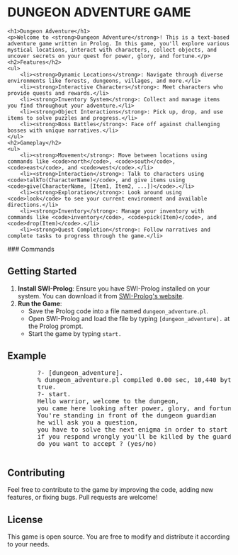 # DUNGEON ADVENTURE GAME
    <h1>Dungeon Adventure</h1>
    <p>Welcome to <strong>Dungeon Adventure</strong>! This is a text-based adventure game written in Prolog. In this game, you'll explore various mystical locations, interact with characters, collect objects, and uncover secrets on your quest for power, glory, and fortune.</p>
    <h2>Features</h2>
    <ul>
        <li><strong>Dynamic Locations</strong>: Navigate through diverse environments like forests, dungeons, villages, and more.</li>
        <li><strong>Interactive Characters</strong>: Meet characters who provide quests and rewards.</li>
        <li><strong>Inventory System</strong>: Collect and manage items you find throughout your adventure.</li>
        <li><strong>Object Interactions</strong>: Pick up, drop, and use items to solve puzzles and progress.</li>
        <li><strong>Boss Battles</strong>: Face off against challenging bosses with unique narratives.</li>
    </ul>
    <h2>Gameplay</h2>
    <ul>
        <li><strong>Movement</strong>: Move between locations using commands like <code>north</code>, <code>south</code>, <code>east</code>, and <code>west</code>.</li>
        <li><strong>Interaction</strong>: Talk to characters using <code>talkTo(CharacterName)</code>, and give items using <code>give(CharacterName, [Item1, Item2, ...])</code>.</li>
        <li><strong>Exploration</strong>: Look around using <code>look</code> to see your current environment and available directions.</li>
        <li><strong>Inventory</strong>: Manage your inventory with commands like <code>inventory</code>, <code>pick(Item)</code>, and <code>drop(Item)</code>.</li>
        <li><strong>Quest Completion</strong>: Follow narratives and complete tasks to progress through the game.</li>
<!--Commands for the game --!>
### Commands
        
    <h2>Getting Started</h2>
    <ol>
        <li><strong>Install SWI-Prolog</strong>: Ensure you have SWI-Prolog installed on your system. You can download it from <a href="https://www.swi-prolog.org/Download.html">SWI-Prolog's website</a>.</li>
        <li><strong>Run the Game</strong>: 
            <ul>
                <li>Save the Prolog code into a file named <code>dungeon_adventure.pl</code>.</li>
                <li>Open SWI-Prolog and load the file by typing <code>[dungeon_adventure].</code> at the Prolog prompt.</li>
                <li>Start the game by typing <code>start.</code></li>
            </ul>
        </li>
    </ol>
    <h2>Example</h2>
    <pre>
        ?- [dungeon_adventure].
        % dungeon_adventure.pl compiled 0.00 sec, 10,440 bytes
        true.
        ?- start.
        Hello warrior, welcome to the dungeon,
        you came here looking after power, glory, and fortune.
        You're standing in front of the dungeon guardian
        he will ask you a question,
        you have to solve the next enigma in order to start your journey.
        if you respond wrongly you'll be killed by the guardian
        do you want to accept ? (yes/no)
    </pre>
    <h2>Contributing</h2>
    <p>Feel free to contribute to the game by improving the code, adding new features, or fixing bugs. Pull requests are welcome!</p>
    <h2>License</h2>
    <p>This game is open source. You are free to modify and distribute it according to your needs.</p>
</body>
</html>
